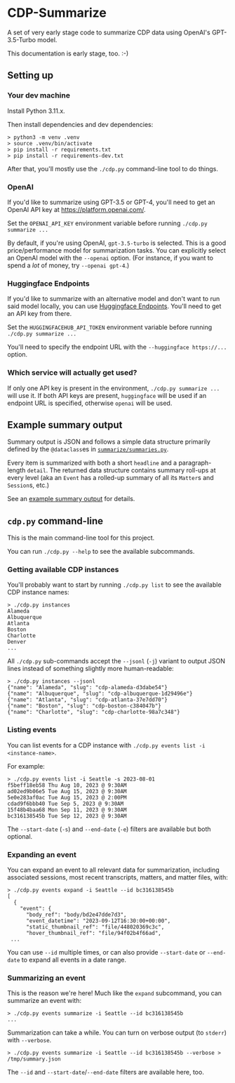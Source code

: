 # CDP-Summarize

A set of very early stage code to summarize CDP data using OpenAI's GPT-3.5-Turbo model.

This documentation is early stage, too. :-)

## Setting up

### Your dev machine

Install Python 3.11.x.

Then install dependencies and dev dependencies:

```console
> python3 -m venv .venv
> source .venv/bin/activate
> pip install -r requirements.txt
> pip install -r requirements-dev.txt
```

After that, you'll mostly use the `./cdp.py` command-line tool to do things.

### OpenAI

If you'd like to summarize using GPT-3.5 or GPT-4, you'll need to get an OpenAI API key at https://platform.openai.com/.

Set the `OPENAI_API_KEY` environment variable before running `./cdp.py summarize ...`

By default, if you're using OpenAI, `gpt-3.5-turbo` is selected. This is a good price/performance model for summarization tasks. You can explicitly select an OpenAI model with the `--openai` option. (For instance, if you want to spend a _lot_ of money, try `--openai gpt-4`.)

### Huggingface Endpoints

If you'd like to summarize with an alternative model and don't want to run said model locally, you can use [Huggingface Endpoints](https://huggingface.co/inference-endpoints). You'll need to get an API key from there.

Set the `HUGGINGFACEHUB_API_TOKEN` environment variable before running `./cdp.py summarize ...`

You'll need to specify the endpoint URL with the `--huggingface https://...` option.

### Which service will actually get used?

If only one API key is present in the environment, `./cdp.py summarize ...` will use it. If both API keys are present, `huggingface` will be used if an endpoint URL is specified, otherwise `openai` will be used.

## Example summary output

Summary output is JSON and follows a simple data structure primarily defined by the `@dataclass`es in [`summarize/summaries.py`](./summarize/summaries.py).

Every item is summarized with both a short `headline` and a paragraph-length `detail`. The returned data structure contains summary roll-ups at every level (aka an `Event` has a rolled-up summary of all its `Matter`s and `Session`s, etc.)

See an [example summary output](./example-summary.json) for details.

## `cdp.py` command-line

This is the main command-line tool for this project.

You can run `./cdp.py --help` to see the available subcommands.

### Getting available CDP instances

You'll probably want to start by running `./cdp.py list` to see the available CDP instance names:

```console
> ./cdp.py instances
Alameda
Albuquerque
Atlanta
Boston
Charlotte
Denver
...
```

All `./cdp.py` sub-commands accept the `--jsonl` (`-j`) variant to output JSON lines instead of something slightly more human-readable:

```console
> ./cdp.py instances --jsonl
{"name": "Alameda", "slug": "cdp-alameda-d3dabe54"}
{"name": "Albuquerque", "slug": "cdp-albuquerque-1d29496e"}
{"name": "Atlanta", "slug": "cdp-atlanta-37e7dd70"}
{"name": "Boston", "slug": "cdp-boston-c384047b"}
{"name": "Charlotte", "slug": "cdp-charlotte-98a7c348"}
```

### Listing events

You can list events for a CDP instance with `./cdp.py events list -i <instance-name>`.

For example:

```console
> ./cdp.py events list -i Seattle -s 2023-08-01
f5beff18eb58 Thu Aug 10, 2023 @ 9:30AM
ad02ed9b06e5 Tue Aug 15, 2023 @ 9:30AM
5e0e283af0ac Tue Aug 15, 2023 @ 2:00PM
cdad9f6bbb40 Tue Sep 5, 2023 @ 9:30AM
15f48b4baa68 Mon Sep 11, 2023 @ 9:30AM
bc316138545b Tue Sep 12, 2023 @ 9:30AM
```

The `--start-date` (`-s`) and `--end-date` (`-e`) filters are available but both optional.

### Expanding an event

You can expand an event to all relevant data for summarization, including associated sessions, most recent transcripts, matters, and matter files, with:

```console
> ./cdp.py events expand -i Seattle --id bc316138545b
[
  {
    "event": {
      "body_ref": "body/bd2e47dde7d3",
      "event_datetime": "2023-09-12T16:30:00+00:00",
      "static_thumbnail_ref": "file/448020369c3c",
      "hover_thumbnail_ref": "file/94f02b4f66ad",
 ...
```

You can use `--id` multiple times, or can also provide `--start-date` or `--end-date` to expand all events in a date range.

### Summarizing an event

This is the reason we're here! Much like the `expand` subcommand, you can summarize an event with:

```console
> ./cdp.py events summarize -i Seattle --id bc316138545b
...
```

Summarization can take a while. You can turn on verbose output (to `stderr`) with `--verbose`.

```
> ./cdp.py events summarize -i Seattle --id bc316138545b --verbose > /tmp/summary.json
```

The `--id` and `--start-date`/`--end-date` filters are available here, too.
